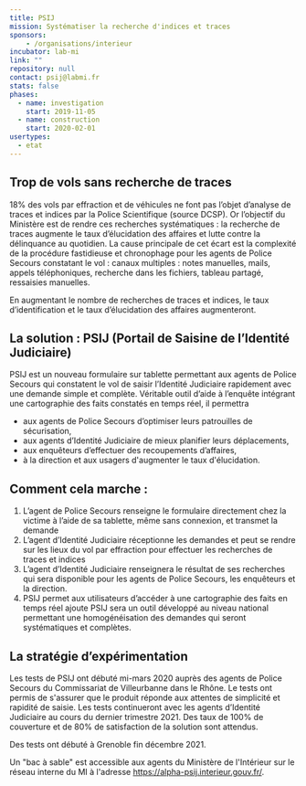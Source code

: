 ```yaml
---
title: PSIJ
mission: Systématiser la recherche d'indices et traces
sponsors: 
    - /organisations/interieur
incubator: lab-mi
link: ""
repository: null
contact: psij@labmi.fr
stats: false
phases:
  - name: investigation
    start: 2019-11-05
  - name: construction
    start: 2020-02-01
usertypes:
  - etat
---
```

## Trop de vols sans recherche de traces

18% des vols par effraction et de véhicules ne font pas l’objet d’analyse de traces et indices par la Police Scientifique (source DCSP). 
Or l’objectif du Ministère est de rendre ces recherches systématiques : la recherche de traces augmente le taux d’élucidation des affaires et lutte contre la délinquance au quotidien.
La cause principale de cet écart est la complexité de la procédure fastidieuse et chronophage pour les agents de Police Secours constatant le vol : canaux multiples : notes manuelles, mails, appels téléphoniques, recherche dans les fichiers, tableau partagé, ressaisies manuelles.

En augmentant le nombre de recherches de traces et indices, le taux d’identification et le taux d’élucidation des affaires augmenteront. 

## La solution : PSIJ (Portail de Saisine de l’Identité Judiciaire)

PSIJ est un nouveau formulaire sur tablette permettant aux agents de Police Secours qui constatent le vol de saisir l’Identité Judiciaire rapidement avec une demande simple et complète. 
Véritable outil d’aide à l’enquête intégrant une cartographie des faits constatés en temps réel, il permettra 

* aux agents de Police Secours d’optimiser leurs patrouilles de sécurisation, 
* aux agents d’Identité Judiciaire de mieux planifier leurs déplacements,  
* aux enquêteurs d’effectuer des recoupements d’affaires, 
* à la direction et aux usagers d'augmenter le taux d'élucidation.

## Comment cela marche :

1. L’agent de Police Secours renseigne le formulaire directement chez la victime à l’aide de sa tablette, même sans connexion,  et transmet la demande
2. L’agent d’Identité Judiciaire réceptionne les demandes et peut se rendre sur les lieux du vol par effraction pour effectuer les recherches de traces et indices
3. L’agent d’Identité Judiciaire renseignera le résultat de ses recherches qui sera disponible pour les agents de Police Secours, les enquêteurs et la direction.
4. PSIJ permet aux utilisateurs d’accéder à une cartographie des faits en temps réel
   ajoute
   PSIJ sera un outil développé au niveau national permettant une homogénéisation des demandes qui seront systématiques et complètes. 

## La stratégie d’expérimentation

Les tests de PSIJ ont débuté mi-mars 2020 auprès des agents de Police Secours du Commissariat de Villeurbanne dans le Rhône. Le tests ont permis de s'assurer que le produit réponde aux attentes de simplicité et rapidité de saisie. 
Les tests continueront avec les agents d’Identité Judiciaire au cours du dernier trimestre 2021. 
Des taux de 100% de couverture et de 80% de satisfaction de la solution sont attendus.

Des tests ont débuté à Grenoble fin décembre 2021.

Un "bac à sable" est accessible aux agents du Ministère de l'Intérieur sur le réseau interne du MI à l'adresse <https://alpha-psij.interieur.gouv.fr/>.
